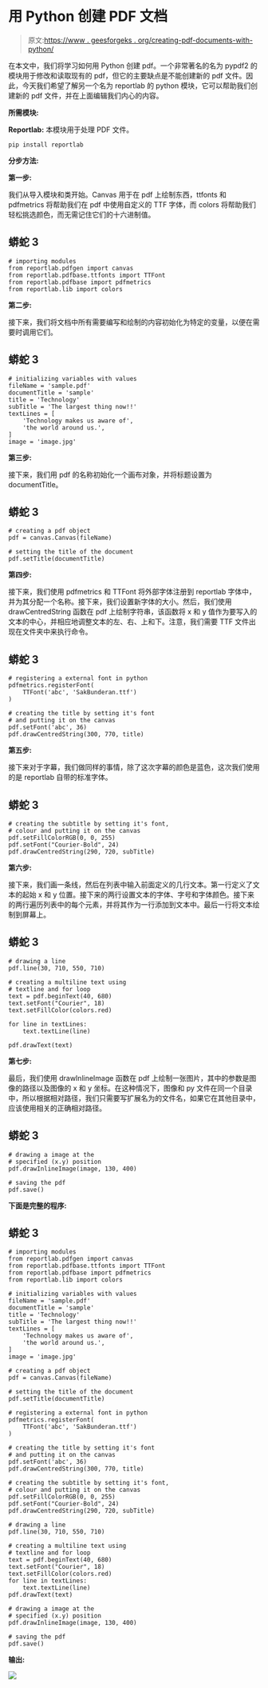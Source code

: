 # 用 Python 创建 PDF 文档

> 原文:[https://www . geesforgeks . org/creating-pdf-documents-with-python/](https://www.geeksforgeeks.org/creating-pdf-documents-with-python/)

在本文中，我们将学习如何用 Python 创建 pdf。一个非常著名的名为 pypdf2 的模块用于修改和读取现有的 pdf，但它的主要缺点是不能创建新的 pdf 文件。因此，今天我们希望了解另一个名为 reportlab 的 python 模块，它可以帮助我们创建新的 pdf 文件，并在上面编辑我们内心的内容。

**所需模块:**

**Reportlab:** 本模块用于处理 PDF 文件。

```
pip install reportlab
```

**分步方法:**

**第一步:**

我们从导入模块和类开始。Canvas 用于在 pdf 上绘制东西，ttfonts 和 pdfmetrics 将帮助我们在 pdf 中使用自定义的 TTF 字体，而 colors 将帮助我们轻松挑选颜色，而无需记住它们的十六进制值。

## 蟒蛇 3

```
# importing modules
from reportlab.pdfgen import canvas
from reportlab.pdfbase.ttfonts import TTFont
from reportlab.pdfbase import pdfmetrics
from reportlab.lib import colors
```

**第二步:**

接下来，我们将文档中所有需要编写和绘制的内容初始化为特定的变量，以便在需要时调用它们。

## 蟒蛇 3

```
# initializing variables with values
fileName = 'sample.pdf'
documentTitle = 'sample'
title = 'Technology'
subTitle = 'The largest thing now!!'
textLines = [
    'Technology makes us aware of',
    'the world around us.',
]
image = 'image.jpg'
```

**第三步:**

接下来，我们用 pdf 的名称初始化一个画布对象，并将标题设置为 documentTitle。

## 蟒蛇 3

```
# creating a pdf object
pdf = canvas.Canvas(fileName)

# setting the title of the document
pdf.setTitle(documentTitle)
```

**第四步:**

接下来，我们使用 pdfmetrics 和 TTFont 将外部字体注册到 reportlab 字体中，并为其分配一个名称。接下来，我们设置新字体的大小。然后，我们使用 drawCentredString 函数在 pdf 上绘制字符串，该函数将 x 和 y 值作为要写入的文本的中心，并相应地调整文本的左、右、上和下。注意，我们需要 TTF 文件出现在文件夹中来执行命令。

## 蟒蛇 3

```
# registering a external font in python
pdfmetrics.registerFont(
    TTFont('abc', 'SakBunderan.ttf')
)

# creating the title by setting it's font
# and putting it on the canvas
pdf.setFont('abc', 36)
pdf.drawCentredString(300, 770, title)
```

**第五步:**

接下来对于字幕，我们做同样的事情，除了这次字幕的颜色是蓝色，这次我们使用的是 reportlab 自带的标准字体。

## 蟒蛇 3

```
# creating the subtitle by setting it's font,
# colour and putting it on the canvas
pdf.setFillColorRGB(0, 0, 255)
pdf.setFont("Courier-Bold", 24)
pdf.drawCentredString(290, 720, subTitle)
```

**第六步:**

接下来，我们画一条线，然后在列表中输入前面定义的几行文本。第一行定义了文本的起始 x 和 y 位置。接下来的两行设置文本的字体、字号和字体颜色。接下来的两行遍历列表中的每个元素，并将其作为一行添加到文本中。最后一行将文本绘制到屏幕上。

## 蟒蛇 3

```
# drawing a line
pdf.line(30, 710, 550, 710)

# creating a multiline text using
# textline and for loop
text = pdf.beginText(40, 680)
text.setFont("Courier", 18)
text.setFillColor(colors.red)

for line in textLines:
    text.textLine(line)

pdf.drawText(text)
```

**第七步:**

最后，我们使用 drawInlineImage 函数在 pdf 上绘制一张图片，其中的参数是图像的路径以及图像的 x 和 y 坐标。在这种情况下，图像和 py 文件在同一个目录中，所以根据相对路径，我们只需要写扩展名为的文件名，如果它在其他目录中，应该使用相关的正确相对路径。

## 蟒蛇 3

```
# drawing a image at the
# specified (x.y) position
pdf.drawInlineImage(image, 130, 400)

# saving the pdf
pdf.save()
```

**下面是完整的程序:**

## 蟒蛇 3

```
# importing modules
from reportlab.pdfgen import canvas
from reportlab.pdfbase.ttfonts import TTFont
from reportlab.pdfbase import pdfmetrics
from reportlab.lib import colors

# initializing variables with values
fileName = 'sample.pdf'
documentTitle = 'sample'
title = 'Technology'
subTitle = 'The largest thing now!!'
textLines = [
    'Technology makes us aware of',
    'the world around us.',
]
image = 'image.jpg'

# creating a pdf object
pdf = canvas.Canvas(fileName)

# setting the title of the document
pdf.setTitle(documentTitle)

# registering a external font in python
pdfmetrics.registerFont(
    TTFont('abc', 'SakBunderan.ttf')
)

# creating the title by setting it's font
# and putting it on the canvas
pdf.setFont('abc', 36)
pdf.drawCentredString(300, 770, title)

# creating the subtitle by setting it's font,
# colour and putting it on the canvas
pdf.setFillColorRGB(0, 0, 255)
pdf.setFont("Courier-Bold", 24)
pdf.drawCentredString(290, 720, subTitle)

# drawing a line
pdf.line(30, 710, 550, 710)

# creating a multiline text using
# textline and for loop
text = pdf.beginText(40, 680)
text.setFont("Courier", 18)
text.setFillColor(colors.red)
for line in textLines:
    text.textLine(line)
pdf.drawText(text)

# drawing a image at the
# specified (x.y) position
pdf.drawInlineImage(image, 130, 400)

# saving the pdf
pdf.save()
```

**输出:**

![](img/7bc6b88c594486c74a823b4214b100ad.png)